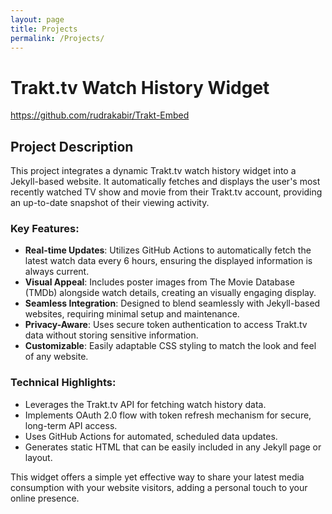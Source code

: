```yaml
---
layout: page
title: Projects
permalink: /Projects/
---
```


# Trakt.tv Watch History Widget
https://github.com/rudrakabir/Trakt-Embed
## Project Description

This project integrates a dynamic Trakt.tv watch history widget into a Jekyll-based website. It automatically fetches and displays the user's most recently watched TV show and movie from their Trakt.tv account, providing an up-to-date snapshot of their viewing activity.

### Key Features:

- **Real-time Updates**: Utilizes GitHub Actions to automatically fetch the latest watch data every 6 hours, ensuring the displayed information is always current.
- **Visual Appeal**: Includes poster images from The Movie Database (TMDb) alongside watch details, creating an visually engaging display.
- **Seamless Integration**: Designed to blend seamlessly with Jekyll-based websites, requiring minimal setup and maintenance.
- **Privacy-Aware**: Uses secure token authentication to access Trakt.tv data without storing sensitive information.
- **Customizable**: Easily adaptable CSS styling to match the look and feel of any website.

### Technical Highlights:

- Leverages the Trakt.tv API for fetching watch history data.
- Implements OAuth 2.0 flow with token refresh mechanism for secure, long-term API access.
- Uses GitHub Actions for automated, scheduled data updates.
- Generates static HTML that can be easily included in any Jekyll page or layout.

This widget offers a simple yet effective way to share your latest media consumption with your website visitors, adding a personal touch to your online presence.